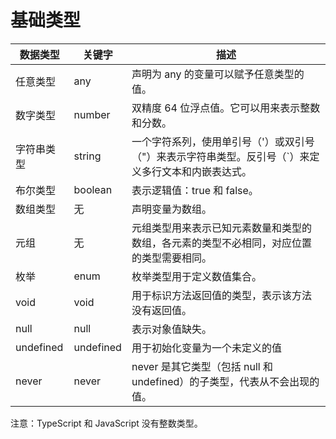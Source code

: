 # 基础类型

| 数据类型   | 关键字    | 描述                                                                                                |
| ---------- | --------- | --------------------------------------------------------------------------------------------------- |
| 任意类型   | any       | 声明为 any 的变量可以赋予任意类型的值。                                                             |
| 数字类型   | number    | 双精度 64 位浮点值。它可以用来表示整数和分数。                                                      |
| 字符串类型 | string    | 一个字符系列，使用单引号（'）或双引号（"）来表示字符串类型。反引号（`）来定义多行文本和内嵌表达式。 |
| 布尔类型   | boolean   | 表示逻辑值：true 和 false。                                                                         |
| 数组类型   | 无        | 声明变量为数组。                                                                                    |
| 元组       | 无        | 元组类型用来表示已知元素数量和类型的数组，各元素的类型不必相同，对应位置的类型需要相同。            |     |
| 枚举       | enum      | 枚举类型用于定义数值集合。                                                                          |
| void       | void      | 用于标识方法返回值的类型，表示该方法没有返回值。                                                    |
| null       | null      | 表示对象值缺失。                                                                                    |
| undefined  | undefined | 用于初始化变量为一个未定义的值                                                                      |
| never      | never     | never 是其它类型（包括 null 和 undefined）的子类型，代表从不会出现的值。                            |

注意：TypeScript 和 JavaScript 没有整数类型。